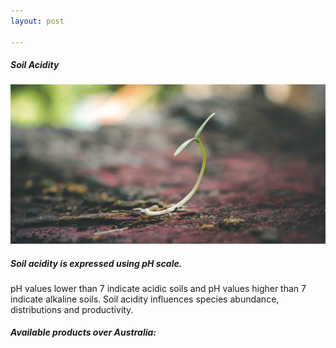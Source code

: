 ```yaml
---
layout: post

---
```


<div class="container">
    <div class="row">
        <div class="col-12 mt-60">
            <h5 class="common-title">Soil Acidity</h5>
        </div>
        <div class="col-xs-12 col-sm-12 col-ms-9 col-lg-9 col-xl-9 col-xxl-9">
            <div class="common-image pb-5">
                <img src="/assets/img/wales/big/soil-acidity.jpg" class="img-fluid" alt="Soil Acidity">
            </div>
            <div>
                <h5 class="font-weight-bold">Soil acidity is expressed using pH scale.</h5>
                <div class="pt-4">
                    <p>pH values lower than 7 indicate acidic soils and pH values higher than 7 indicate alkaline soils. Soil acidity influences species abundance, distributions and productivity.</p>
                </div>
                <div class="py-5">
                    <h5 class="font-weight-bold mb-4">Available products over Australia:</h5>
                    <ul class="list-title">
                    </ul>
                </div>
            </div>
        </div>
    </div>
</div>


